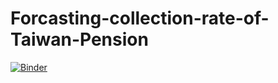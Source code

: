 # Forcasting-collection-rate-of-Taiwan-Pension
[![Binder](https://mybinder.org/badge_logo.svg)](https://mybinder.org/v2/gh/Jiayikung/Forcasting-collection-rate-of-Taiwan-Pension/main?labpath=Kung_Pension_Final.ipynb)
